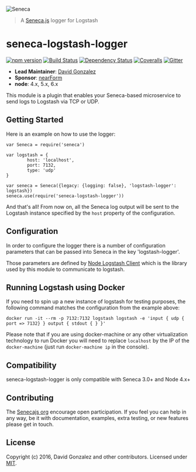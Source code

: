 ![Seneca](http://senecajs.org/files/assets/seneca-logo.png)
> A [Seneca.js](https://www.npmjs.com/package/seneca) logger for Logstash

# seneca-logstash-logger

[![npm version][npm-badge]][npm-url]
[![Build Status][travis-badge]][travis-url]
[![Dependency Status][david-badge]][david-url]
[![Coveralls][BadgeCoveralls]][Coveralls]
[![Gitter][gitter-badge]][gitter-url]


- __Lead Maintainer__: [David Gonzalez](https://github.com/dgonzalez)
- __Sponsor__: [nearForm](http://www.nearform.com)
- __node__: 4.x, 5.x, 6.x

This module is a plugin that enables your Seneca-based microservice to send logs
to Logstash via TCP or UDP.

## Getting Started

Here is an example on how to use the logger:
```
var Seneca = require('seneca')

var logstash = {
		host: 'localhost',
		port: 7132,
		type: 'udp'
}

var seneca = Seneca({legacy: {logging: false}, 'logstash-logger': logstash})
seneca.use(require('seneca-logstash-logger'))
```

And that's all! From now on, all the Seneca log output will be sent to the Logstash
instance specified by the `host` property of the configuration.

## Configuration

In order to configure the logger there is a number of configuration parameters that
can be passed into Seneca in the key 'logstash-logger'.

Those parameters are defined by [Node Logstash Client](https://github.com/purposeindustries/node-logstash-client)
which is the library used by this module to communicate to logstash.

## Running Logstash using Docker
If you need to spin up a new instance of logstash for testing purposes, the following
command matches the configuration from the example above:

```
docker run -it --rm -p 7132:7132 logstash logstash -e 'input { udp { port => 7132} } output { stdout { } }'
```
Please note that if you are using docker-machine or any other virtualization
technology to run Docker you will need to replace `localhost` by the IP of the `docker-machine` (just run `docker-machine ip` in the console).

## Compatibility

seneca-logstash-logger is only compatible with Seneca 3.0+ and Node 4.x+

## Contributing

The [Senecajs org](https://www.npmjs.com/package/seneca) encourage open participation. If you feel you can help in any way, be it with
documentation, examples, extra testing, or new features please get in touch.

## License

Copyright (c) 2016, David Gonzalez and other contributors.
Licensed under [MIT](LICENSE).

[npm-url]: https://npmjs.com/package/seneca-logstash-logger
[npm-badge]: https://img.shields.io/npm/v/seneca-logstash-logger.svg
[travis-badge]: https://travis-ci.org/senecajs/seneca-logstash-logger.svg
[travis-url]: https://travis-ci.org/senecajs/seneca-logstash-logger
[david-badge]: https://david-dm.org/senecajs/seneca-logstash-logger.svg
[david-url]: https://david-dm.org/senecajs/seneca-logstash-logger
[Coveralls]: https://coveralls.io/github/senecajs/seneca-logstash-logger?branch=master
[BadgeCoveralls]: https://coveralls.io/repos/github/senecajs/seneca-logstash-logger/badge.svg?branch=master
[gitter-url]: https://gitter.im/senecajs/seneca-logstash-logger
[gitter-badge]: https://badges.gitter.im/Join%20Chat.svg
